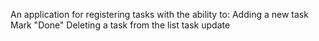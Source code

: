 An application for registering tasks with the ability to:
Adding a new task
Mark "Done"
Deleting a task from the list
task update
